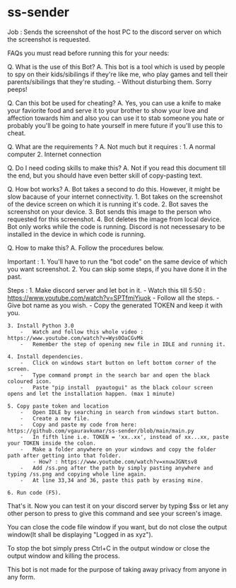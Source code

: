 # ss-sender
Job : Sends the screenshot of the host PC to the discord server on which the screenshot is requested.

FAQs you must read before running this for your needs:

Q.	What is the use of this Bot?
A.	This bot is a tool which is used by people to spy on their kids/sibilings if they're like me, who play games and tell their parents/sibilings that they're studing.
	-	Without disturbing them.
	Sorry peeps!

Q.	Can this bot be used for cheating?
A.	Yes, you can use a knife to make your faviorite food and serve it to your brother to show your love and affection towards him and also you can use it to stab someone you hate or probably you'll be going to hate yourself in mere future if you'll use this to cheat.

Q.	What are the requirements ?
A.	Not much but it requires :
		1. A normal computer
		2. Internet connection

Q.	Do I need coding skills to make this?
A.	Not if you read this document till the end, but you should have even better skill of copy-pasting text.

Q.	How bot works?
A.	Bot takes a second to do this. However, it might be slow bacause of your internet connectivity.
		1. Bot takes on the screenshot of the device screen on which it is running it's code.
		2. Bot saves the screenshot on your device.
		3. Bot sends this image to the person who requested for this screenshot.
		4. Bot deletes the image from local device.
	Bot only works while the code is running. Discord is not necessesary to be installed in the device in which code is running.

Q. How to make this?
A. Follow the procedures below.

Important :
	1.	You'll have to run the "bot code" on the same device of which you want screenshot.
	2.	You can skip some steps, if you have done it in the past.

Steps :
	1. Make discord server and let bot in it.
		-	Watch this till 5:50 : https://www.youtube.com/watch?v=SPTfmiYiuok
		-	Follow all the steps.
		-	Give bot name as you wish.
		-	Copy the generated TOKEN and keep it with you.

	3. Install Python 3.0
		-	Watch and follow this whole video : https://www.youtube.com/watch?v=Wys0OaCGvMk
		-	Remember the step of opening new file in IDLE and running it.
		
	4. Install dependencies.
		-	Click on windows start button on left bottom corner of the screen.
		-	Type command prompt in the search bar and open the black coloured icon.
		-	Paste "pip install 	pyautogui" as the black colour screen opens and let the installation happen. (max 1 minute)
		
	5. Copy paste token and location
		-	Open IDLE by searching in search from windows start button.
		-	Create a new file.
		-	Copy and paste my code from here: https://github.com/vgauravkumar/ss-sender/blob/main/main.py
		-	In fifth line i.e. TOKEN = 'xx..xx', instead of xx...xx, paste your TOKEN inside the colon.
		-	Make a folder anywhere on your windows and copy the folder path after getting into that folder.
			- How? : https://www.youtube.com/watch?v=xnuwJGNtsv8
		-	Add /ss.png after the path by simply pasting anywhere and typing /ss.png and copying whole line again.
		-	At line 33,34 and 36, paste this path by erasing mine.
		
	6. Run code (F5).

That's it. Now you can test it on your discord server by typing $ss or let any other person to press to give this command and see your screen's image.

You can close the code file window if you want, but do not close the output window(It shall be displaying "Logged in as xyz").

To stop the bot simply press Ctrl+C in the output window or close the output window and killing the process.

This bot is not made for the purpose of taking away privacy from anyone in any form.
